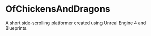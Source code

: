 # OfChickensAndDragons
A short side-scrolling platformer created using Unreal Engine 4 and Blueprints.
